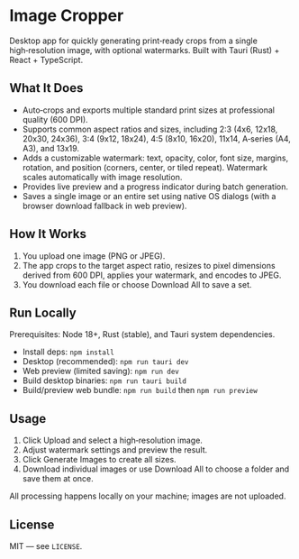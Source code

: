 # Image Cropper

Desktop app for quickly generating print‑ready crops from a single high‑resolution image, with optional watermarks. Built with Tauri (Rust) + React + TypeScript.

## What It Does
- Auto‑crops and exports multiple standard print sizes at professional quality (600 DPI).
- Supports common aspect ratios and sizes, including 2:3 (4x6, 12x18, 20x30, 24x36), 3:4 (9x12, 18x24), 4:5 (8x10, 16x20), 11x14, A‑series (A4, A3), and 13x19.
- Adds a customizable watermark: text, opacity, color, font size, margins, rotation, and position (corners, center, or tiled repeat). Watermark scales automatically with image resolution.
- Provides live preview and a progress indicator during batch generation.
- Saves a single image or an entire set using native OS dialogs (with a browser download fallback in web preview).

## How It Works
1. You upload one image (PNG or JPEG).
2. The app crops to the target aspect ratio, resizes to pixel dimensions derived from 600 DPI, applies your watermark, and encodes to JPEG.
3. You download each file or choose Download All to save a set.

## Run Locally
Prerequisites: Node 18+, Rust (stable), and Tauri system dependencies.

- Install deps: `npm install`
- Desktop (recommended): `npm run tauri dev`
- Web preview (limited saving): `npm run dev`
- Build desktop binaries: `npm run tauri build`
- Build/preview web bundle: `npm run build` then `npm run preview`

## Usage
1. Click Upload and select a high‑resolution image.
2. Adjust watermark settings and preview the result.
3. Click Generate Images to create all sizes.
4. Download individual images or use Download All to choose a folder and save them at once.

All processing happens locally on your machine; images are not uploaded.

## License
MIT — see `LICENSE`.
